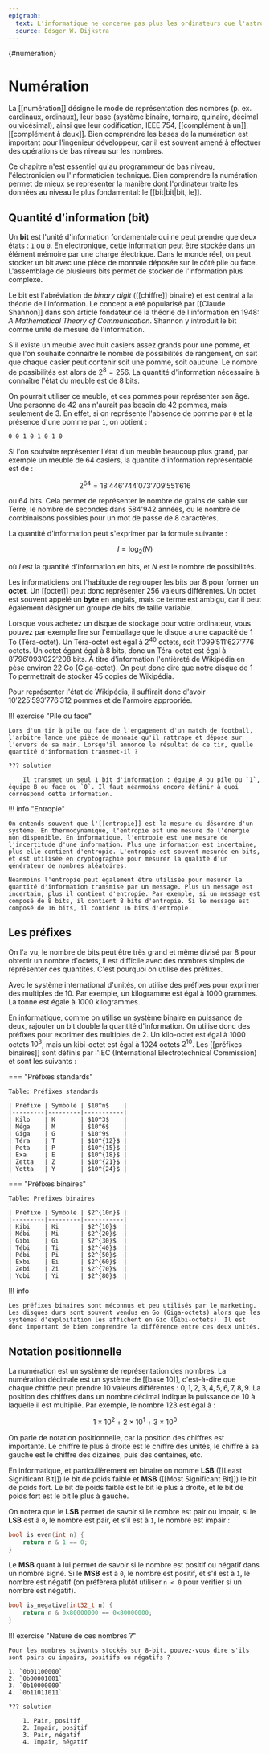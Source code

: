 ```yaml
---
epigraph:
  text: L'informatique ne concerne pas plus les ordinateurs que l'astronomie ne concerne les télescopes... La science ne concerne pas les outils. Elle concerne la manière dont nous les utilisons et ce que nous découvrons en les utilisant.
  source: Edsger W. Dijkstra
---
```

[](){#numeration}

# Numération

La [[numération]] désigne le mode de représentation des nombres (p. ex. cardinaux, ordinaux), leur base (système binaire, ternaire, quinaire, décimal ou vicésimal), ainsi que leur codification, IEEE 754, [[complément à un]], [[complément à deux]]. Bien comprendre les bases de la numération est important pour l'ingénieur développeur, car il est souvent amené à effectuer des opérations de bas niveau sur les nombres.

Ce chapitre n'est essentiel qu'au programmeur de bas niveau, l'électronicien ou l'informaticien technique. Bien comprendre la numération permet de mieux se représenter la manière dont l'ordinateur traite les données au niveau le plus fondamental: le [[bit|bit|bit, le]].

## Quantité d'information (bit)

Un **bit** est l'unité d'information fondamentale qui ne peut prendre que deux états : `1` ou `0`. En électronique, cette information peut être stockée dans un élément mémoire par une charge électrique. Dans le monde réel, on peut stocker un bit avec une pièce de monnaie déposée sur le côté pile ou face. L'assemblage de plusieurs bits permet de stocker de l'information plus complexe.

Le bit est l'abréviation de *binary digit* ([[chiffre]] binaire) et est central à la théorie de l'information. Le concept a été popularisé par [[Claude Shannon]] dans son article fondateur de la théorie de l'information en 1948: *A Mathematical Theory of Communication*. Shannon y introduit le bit comme unité de mesure de l'information.

S'il existe un meuble avec huit casiers assez grands pour une pomme, et que l'on souhaite connaître le nombre de possibilités de rangement, on sait que chaque casier peut contenir soit une pomme, soit oaucune. Le nombre de possibilités est alors de $2^8 = 256$. La quantité d'information nécessaire à connaître l'état du meuble est de 8 bits.

On pourrait utiliser ce meuble, et ces pommes pour représenter son âge. Une personne de 42 ans n'aurait pas besoin de 42 pommes, mais seulement de 3. En effet, si on représente l'absence de pomme par `0` et la présence d'une pomme par `1`, on obtient :

```text
0 0 1 0 1 0 1 0
```

Si l'on souhaite représenter l'état d'un meuble beaucoup plus grand, par exemple un meuble de 64 casiers, la quantité d'information représentable est de :

$$2^{64} = 18'446'744'073'709'551'616$$

ou 64 bits. Cela permet de représenter le nombre de grains de sable sur Terre, le nombre de secondes dans 584'942 années, ou le nombre de combinaisons possibles pour un mot de passe de 8 caractères.

La quantité d'information peut s'exprimer par la formule suivante :

$$I = \log_2(N)$$

où $I$ est la quantité d'information en bits, et $N$ est le nombre de possibilités.

Les informaticiens ont l'habitude de regrouper les bits par 8 pour former un **octet**. Un [[octet]] peut donc représenter $256$ valeurs différentes. Un octet est souvent appelé un **byte** en anglais, mais ce terme est ambigu, car il peut également désigner un groupe de bits de taille variable.

Lorsque vous achetez un disque de stockage pour votre ordinateur, vous pouvez par exemple lire sur l'emballage que le disque a une capacité de 1 To (Téra-octet). Un Téra-octet est égal à $2^{40}$ octets, soit $1'099'511'627'776$ octets. Un octet égant égal à 8 bits, donc un Téra-octet est égal à $8'796'093'022'208$ bits. À titre d'information l'entièreté de Wikipédia en pèse environ 22 Go (Giga-octet). On peut donc dire que notre disque de 1 To permettrait de stocker 45 copies de Wikipédia.

Pour représenter l'état de Wikipédia, il suffirait donc d'avoir $10'225'593'776'312$ pommes et de l'armoire appropriée.

!!! exercise "Pile ou face"

    Lors d'un tir à pile ou face de l'engagement d'un match de football, l'arbitre lance une pièce de monnaie qu'il rattrape et dépose sur l'envers de sa main. Lorsqu'il annonce le résultat de ce tir, quelle quantité d'information transmet-il ?

    ??? solution

        Il transmet un seul 1 bit d'information : équipe A ou pile ou `1`, équipe B ou face ou `0`. Il faut néanmoins encore définir à quoi correspond cette information.

!!! info "Entropie"

    On entends souvent que l'[[entropie]] est la mesure du désordre d'un système. En thermodynamique, l'entropie est une mesure de l'énergie non disponible. En informatique, l'entropie est une mesure de l'incertitude d'une information. Plus une information est incertaine, plus elle contient d'entropie. L'entropie est souvent mesurée en bits, et est utilisée en cryptographie pour mesurer la qualité d'un générateur de nombres aléatoires.

    Néanmoins l'entropie peut également être utilisée pour mesurer la quantité d'information transmise par un message. Plus un message est incertain, plus il contient d'entropie. Par exemple, si un message est composé de 8 bits, il contient 8 bits d'entropie. Si le message est composé de 16 bits, il contient 16 bits d'entropie.

## Les préfixes

On l'a vu, le nombre de bits peut être très grand et même divisé par 8 pour obtenir un nombre d'octets, il est difficile avec des nombres simples de représenter ces quantités. C'est pourquoi on utilise des préfixes.

Avec le système international d'unités, on utilise des préfixes pour exprimer des multiples de 10. Par exemple, un kilogramme est égal à 1000 grammes. La tonne est égale à 1000 kilogrammes.

En informatique, comme on utilise un système binaire en puissance de deux, rajouter un bit double la quantité d'information. On utilise donc des préfixes pour exprimer des multiples de 2. Un kilo-octet est égal à 1000 octets $10^3$, mais un kibi-octet est égal à 1024 octets $2^10$. Les [[préfixes binaires]] sont définis par l'IEC (International Electrotechnical Commission) et sont les suivants :

=== "Préfixes standards"

    Table: Préfixes standards

    | Préfixe | Symbole | $10^n$    |
    |---------|---------|-----------|
    | Kilo    | K       | $10^3$    |
    | Méga    | M       | $10^6$    |
    | Giga    | G       | $10^9$    |
    | Téra    | T       | $10^{12}$ |
    | Peta    | P       | $10^{15}$ |
    | Exa     | E       | $10^{18}$ |
    | Zetta   | Z       | $10^{21}$ |
    | Yotta   | Y       | $10^{24}$ |

=== "Préfixes binaires"

    Table: Préfixes binaires

    | Préfixe | Symbole | $2^{10n}$ |
    |---------|---------|-----------|
    | Kibi    | Ki      | $2^{10}$  |
    | Mébi    | Mi      | $2^{20}$  |
    | Gibi    | Gi      | $2^{30}$  |
    | Tébi    | Ti      | $2^{40}$  |
    | Pébi    | Pi      | $2^{50}$  |
    | Exbi    | Ei      | $2^{60}$  |
    | Zebi    | Zi      | $2^{70}$  |
    | Yobi    | Yi      | $2^{80}$  |

!!! info

    Les préfixes binaires sont méconnus et peu utilisés par le marketing. Les disques durs sont souvent vendus en Go (Giga-octets) alors que les systèmes d'exploitation les affichent en Gio (Gibi-octets). Il est donc important de bien comprendre la différence entre ces deux unités.

## Notation positionnelle

La numération est un système de représentation des nombres. La numération décimale est un système de [[base 10]], c'est-à-dire que chaque chiffre peut prendre 10 valeurs différentes : $0, 1, 2, 3, 4, 5, 6, 7, 8, 9$. La position des chiffres dans un nombre décimal indique la puissance de 10 à laquelle il est multiplié. Par exemple, le nombre 123 est égal à :

$$1 \times 10^2 + 2 \times 10^1 + 3 \times 10^0$$

On parle de notation positionnelle, car la position des chiffres est importante. Le chiffre le plus à droite est le chiffre des unités, le chiffre à sa gauche est le chiffre des dizaines, puis des centaines, etc.

En informatique, et particulièrement en binaire on nomme **LSB** ([[Least Significant Bit]]) le bit de poids faible et **MSB** ([[Most Significant Bit]]) le bit de poids fort. Le bit de poids faible est le bit le plus à droite, et le bit de poids fort est le bit le plus à gauche.

On notera que le **LSB** permet de savoir si le nombre est pair ou impair, si le **LSB** est à `0`, le nombre est pair, et s'il est à `1`, le nombre est impair :

```c
bool is_even(int n) {
    return n & 1 == 0;
}
```

Le **MSB** quant à lui permet de savoir si le nombre est positif ou négatif dans un nombre signé. Si le **MSB** est à `0`, le nombre est positif, et s'il est à `1`, le nombre est négatif (on préfèrera plutôt utiliser `n < 0` pour vérifier si un nombre est négatif).

```c
bool is_negative(int32_t n) {
    return n & 0x80000000 == 0x80000000;
}
```

!!! exercise "Nature de ces nombres ?"

    Pour les nombres suivants stockés sur 8-bit, pouvez-vous dire s'ils sont pairs ou impairs, positifs ou négatifs ?

    1. `0b01100000`
    2. `0b00001001`
    3. `0b10000000`
    4. `0b11011011`

    ??? solution

        1. Pair, positif
        2. Impair, positif
        3. Pair, négatif
        4. Impair, négatif